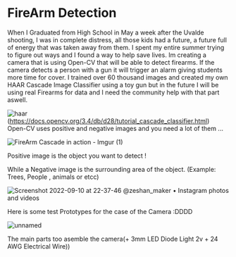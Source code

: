 # FireArm Detection
 When I Graduated from High School in May a week after the Uvalde shooting, I was in complete distress, all those kids had a future, a future full of energy that was taken away from them. I spent my entire summer trying to figure out ways and I found a way to help save lives. 
Im creating a camera that is using Open-CV that will be able to detect firearms.  If the camera detects a person with a gun it will trigger an alarm giving students more time for cover. I trained over 60 thousand images and created my own HAAR Cascade Image Classifier using a toy gun but in the future I will be using real Firearms for data and I need the community help with that part aswell.  










![haar](https://user-images.githubusercontent.com/88027437/189508910-e71e20cd-4223-403e-9266-854d17f93690.png)
(https://docs.opencv.org/3.4/db/d28/tutorial_cascade_classifier.html)
Open-CV uses positive and negative images and you need a lot of them ... 









![FireArm Cascade in action - Imgur (1)](https://user-images.githubusercontent.com/88027437/209859840-06523849-f4a7-4cc2-8b02-effb98489c69.gif)


Positive image is the object you want to detect !


While a Negative image is the surrounding area of the object. (Example: Trees, People , animals or etcc)




![Screenshot 2022-09-10 at 22-37-46 @zeshan_maker • Instagram photos and videos](https://user-images.githubusercontent.com/88027437/189504156-d6bf9b5b-bfa5-44a0-98cf-18f50338f308.png)


Here is some test Prototypes for the case
 of the Camera :DDDD




![unnamed](https://user-images.githubusercontent.com/88027437/189509372-c310ff60-c30c-4d38-b819-bd2140435d41.jpg)

The main parts too asemble the camera(+ 3mm LED Diode Light 2v + 24 AWG Electrical Wire))

